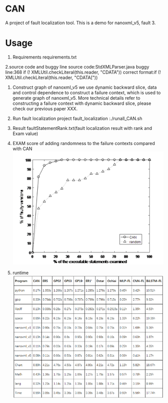 # CAN
A project of fault localization tool.
This is a demo for nanoxml_v5, fault 3.
# Usage
1. Requirements
requirements.txt

2.source code and buggy line
source code:StdXMLParser.java
buggy line:368 if (! XMLUtil.checkLiteral(this.reader, "CDATA")) 
correct format:if (! XMLUtil.checkLiteral(this.reader, "CDATA["))

 1. Construct graph of nanoxml_v5
we use dynamic backward slice, data and control dependence to construct a failure context, which is used to generate graph of nanoxml_v5. More technical details refer to constructing a failure context with dynamic backward slice, please check our previous paper XXX.

 2. Run fault localization project
fault_localization :./runall_CAN.sh

 3. Result
faultStatementRank.txt(fault localization result with rank and Exam value)

 4. EXAM score of adding randomness to the failure contexts compared with CAN
![exam][1]
 5. runtime
![runtime][2]


  [1]: https://raw.githubusercontent.com/oy-sarah/CAN-doc-source/master/images/exam.png
  [2]: https://raw.githubusercontent.com/oy-sarah/CAN-doc-source/master/images/table.png
